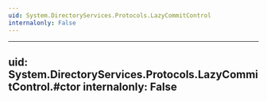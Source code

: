 ```yaml
---
uid: System.DirectoryServices.Protocols.LazyCommitControl
internalonly: False
---
```


---
uid: System.DirectoryServices.Protocols.LazyCommitControl.#ctor
internalonly: False
---
